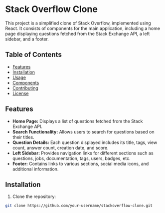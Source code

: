 # Stack Overflow Clone

This project is a simplified clone of Stack Overflow, implemented using React. It consists of components for the main application, including a home page displaying questions fetched from the Stack Exchange API, a left sidebar, and a footer.

## Table of Contents

- [Features](#features)
- [Installation](#installation)
- [Usage](#usage)
- [Components](#components)
- [Contributing](#contributing)
- [License](#license)

## Features

- **Home Page:** Displays a list of questions fetched from the Stack Exchange API.
- **Search Functionality:** Allows users to search for questions based on their titles.
- **Question Details:** Each question displayed includes its title, tags, view count, answer count, creation date, and score.
- **Left Sidebar:** Provides navigation links for different sections such as questions, jobs, documentation, tags, users, badges, etc.
- **Footer:** Contains links to various sections, social media icons, and additional information.

## Installation

1. Clone the repository:

```bash
git clone https://github.com/your-username/stackoverflow-clone.git

